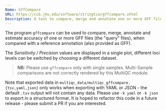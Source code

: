 ```yaml
---
Name: GffCompare
URL: https://ccb.jhu.edu/software/stringtie/gffcompare.shtml
Description: A tool to compare, merge and annotate one or more GFF files with a reference annotation in GFF format.
---
```


The program `gffcompare` can be used to compare, merge, annotate and estimate accuracy
of one or more GFF files (the "query" files), when compared with a reference annotation (also provided as GFF).

The _Sensitivity / Precision_ values are displayed in a single plot,
different loci levels can be switched by choosing a different dataset.

> **NB:** Please use `gffcompare` only with single samples.
> Multi-Sample comparisons are not correctly rendered by this MultiQC module.

Note that exported data in `multiqc_data/multiqc_gffcompare.{tsv,yaml,json}` only works when
exporting with YAML or JSON - the default `.tsv` output will not contain any data.
Please use `-k yaml` or `-k json` to export in a structured format.
It is hoped to refactor this code in a future release - please submit a PR if you are interested.
